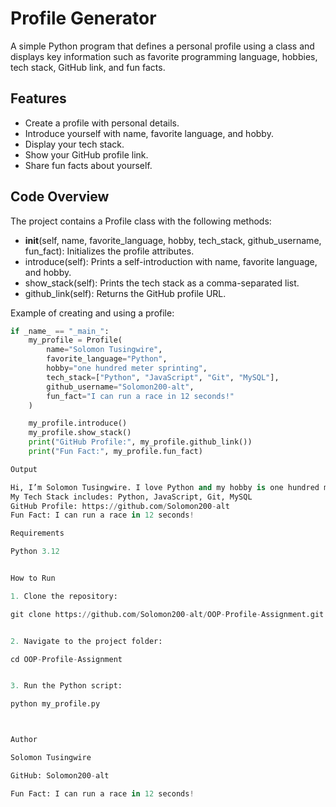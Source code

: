 

# Profile Generator

A simple Python program that defines a personal profile using a class and displays key information such as favorite programming language, hobbies, tech stack, GitHub link, and fun facts.

## Features

- Create a profile with personal details.
- Introduce yourself with name, favorite language, and hobby.
- Display your tech stack.
- Show your GitHub profile link.
- Share fun facts about yourself.

## Code Overview

The project contains a Profile class with the following methods:

- __init__(self, name, favorite_language, hobby, tech_stack, github_username, fun_fact): Initializes the profile attributes.
- introduce(self): Prints a self-introduction with name, favorite language, and hobby.
- show_stack(self): Prints the tech stack as a comma-separated list.
- github_link(self): Returns the GitHub profile URL.

Example of creating and using a profile:

```python
if _name_ == "_main_":
    my_profile = Profile(
        name="Solomon Tusingwire",
        favorite_language="Python",
        hobby="one hundred meter sprinting",
        tech_stack=["Python", "JavaScript", "Git", "MySQL"],
        github_username="Solomon200-alt",
        fun_fact="I can run a race in 12 seconds!"
    )

    my_profile.introduce()
    my_profile.show_stack()
    print("GitHub Profile:", my_profile.github_link())
    print("Fun Fact:", my_profile.fun_fact)

Output

Hi, I’m Solomon Tusingwire. I love Python and my hobby is one hundred meter sprinting.
My Tech Stack includes: Python, JavaScript, Git, MySQL
GitHub Profile: https://github.com/Solomon200-alt
Fun Fact: I can run a race in 12 seconds!

Requirements

Python 3.12


How to Run

1. Clone the repository:

git clone https://github.com/Solomon200-alt/OOP-Profile-Assignment.git


2. Navigate to the project folder:

cd OOP-Profile-Assignment


3. Run the Python script:

python my_profile.py



Author

Solomon Tusingwire

GitHub: Solomon200-alt

Fun Fact: I can run a race in 12 seconds!



